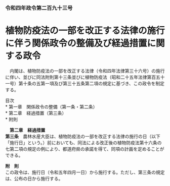 ### 令和四年政令第二百九十三号  
# 植物防疫法の一部を改正する法律の施行に伴う関係政令の整備及び経過措置に関する政令  
　内閣は、植物防疫法の一部を改正する法律（令和四年法律第三十六号）の施行に伴い、並びに同法附則第十三条並びに植物防疫法（昭和二十五年法律第百五十一号）第十条の五第一項及び第三十五条第二項の規定に基づき、この政令を制定する。  
  
目次  
	* 第一章　関係政令の整備（第一条・第二条）  
	* 第二章　経過措置（第三条）  
	* 附則  
  
&emsp;**第二章　経過措置**  
**第三条**　農林水産大臣は、植物防疫法の一部を改正する法律の施行の日（以下「施行日」という。）前においても、同法による改正後の植物防疫法第十六条の七第二項の規定の例により、都道府県の承諾を得て、同項の計画を定めることができる。  
  
**附　則**  
この政令は、施行日（令和五年四月一日）から施行する。ただし、第三条の規定は、公布の日から施行する。  
  
